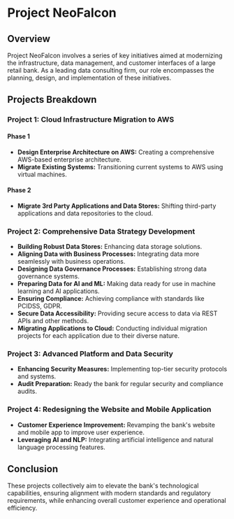 # Project NeoFalcon

## Overview
Project NeoFalcon involves a series of key initiatives aimed at modernizing the infrastructure, data management, and customer interfaces of a large retail bank. As a leading data consulting firm, our role encompasses the planning, design, and implementation of these initiatives.

## Projects Breakdown

### Project 1: Cloud Infrastructure Migration to AWS

#### Phase 1
- **Design Enterprise Architecture on AWS:** Creating a comprehensive AWS-based enterprise architecture.
- **Migrate Existing Systems:** Transitioning current systems to AWS using virtual machines.

#### Phase 2
- **Migrate 3rd Party Applications and Data Stores:** Shifting third-party applications and data repositories to the cloud.

### Project 2: Comprehensive Data Strategy Development

- **Building Robust Data Stores:** Enhancing data storage solutions.
- **Aligning Data with Business Processes:** Integrating data more seamlessly with business operations.
- **Designing Data Governance Processes:** Establishing strong data governance systems.
- **Preparing Data for AI and ML:** Making data ready for use in machine learning and AI applications.
- **Ensuring Compliance:** Achieving compliance with standards like PCIDSS, GDPR.
- **Secure Data Accessibility:** Providing secure access to data via REST APIs and other methods.
- **Migrating Applications to Cloud:** Conducting individual migration projects for each application due to their diverse nature.

### Project 3: Advanced Platform and Data Security

- **Enhancing Security Measures:** Implementing top-tier security protocols and systems.
- **Audit Preparation:** Ready the bank for regular security and compliance audits.

### Project 4: Redesigning the Website and Mobile Application

- **Customer Experience Improvement:** Revamping the bank's website and mobile app to improve user experience.
- **Leveraging AI and NLP:** Integrating artificial intelligence and natural language processing features.

## Conclusion
These projects collectively aim to elevate the bank's technological capabilities, ensuring alignment with modern standards and regulatory requirements, while enhancing overall customer experience and operational efficiency.